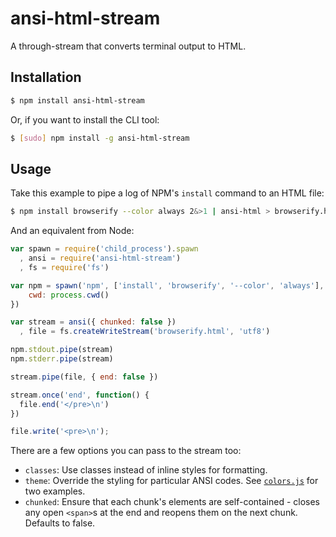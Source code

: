# ansi-html-stream

A through-stream that converts terminal output to HTML.

## Installation

``` bash
$ npm install ansi-html-stream
```

Or, if you want to install the CLI tool:

``` bash
$ [sudo] npm install -g ansi-html-stream
```

## Usage

Take this example to pipe a log of NPM's `install` command to an HTML file:

``` bash
$ npm install browserify --color always 2&>1 | ansi-html > browserify.html
```

And an equivalent from Node:

``` javascript
var spawn = require('child_process').spawn
  , ansi = require('ansi-html-stream')
  , fs = require('fs')

var npm = spawn('npm', ['install', 'browserify', '--color', 'always'], {
    cwd: process.cwd()
})

var stream = ansi({ chunked: false })
  , file = fs.createWriteStream('browserify.html', 'utf8')

npm.stdout.pipe(stream)
npm.stderr.pipe(stream)

stream.pipe(file, { end: false })

stream.once('end', function() {
  file.end('</pre>\n')
})

file.write('<pre>\n');
```

There are a few options you can pass to the stream too:

* `classes`: Use classes instead of inline styles for formatting.
* `theme`: Override the styling for particular ANSI codes. See [`colors.js`](http://github.com/hughsk/ansi-html-stream/blob/master/colors.js) for two examples.
* `chunked`: Ensure that each chunk's elements are self-contained - closes any open `<span>`s at the end and reopens them on the next chunk. Defaults to false.
